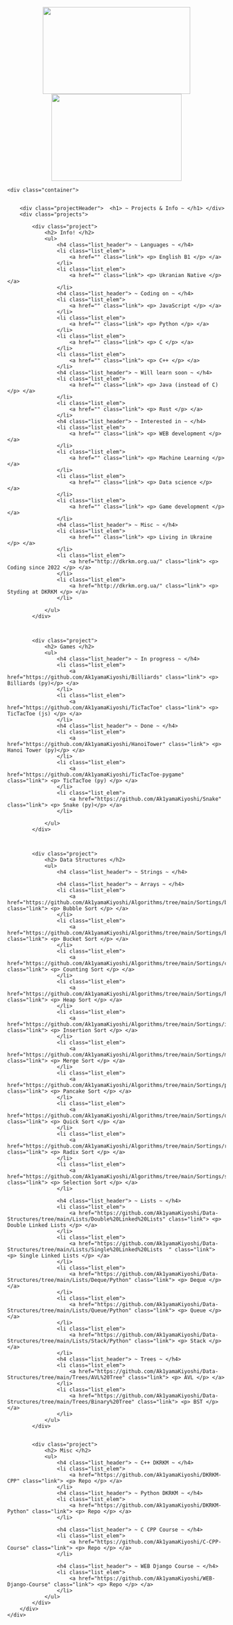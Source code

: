 <div align="center">
  <p>
    <img height="200" width="340" src="https://github-readme-stats.vercel.app/api?username=Ak1yamaKiyoshi&count_private=true&show_icons=true&theme=tokyonight&hide_border=true&custom_title=My%20GitHub%20Stats"/>
    <img height="200" width="300" src="https://github-readme-stats.vercel.app/api/top-langs/?username=Ak1yamaKiyoshi&langs_count=6&layout=compact&theme=tokyonight&hide_border=true&custom_title=Top%20Languages"/>
  </p>
</div>
<style>

body, div, h1, h2, h3, h4, p {
    margin: 10px;
}

a {
    text-decoration: none;
    color: black;
}

.container {
    width: fit-content;
    height:fit-content;

}

.projects {

    font-family: 'Roboto', sans-serif;
    display: flex;
    justify-content: row;
    width: fit-content;
}

.project {
    background-color: rgb(217, 224, 245);
    width: 220px;
    border:  2px solid black;
    border-radius: 4px;
    text-align: center;
    margin: 5px;
}

.projectHeader {
    background-color: rgb(217, 224, 245);
    width: auto;
    border:  2px solid black;
    border-radius: 4px;
    text-align: center;
    margin: 15px;
    margin-bottom: -5px;
    
}


.list_elem {
    margin: 0px;
    width: fit-content;
    color: black;
}

.link {
    color: rgb(27, 27, 27);
}

.link:hover {
    color: beige;
    transition: all .004s ease-in-out;
}

.list_elem:hover {
    margin-left: -10px;
    color: blueviolet;
    font-weight: 500;
    background-color: black;
    border-radius: 4px;
    transition: all .004s ease-in-out;
}

.list_header {
    width: 180px;
    margin-left: -21px;
    text-align: center;
    color: black;
    font-weight: 500;
    border:  2px solid black;
    border-radius: 4px;
}

</style>

<link href="https://fonts.googleapis.com/css2?family=Roboto&display=swap" rel="stylesheet">
<body>
    
    <div class="container">
        
        
        <div class="projectHeader">  <h1> ~ Projects & Info ~ </h1> </div>
        <div class="projects"> 

            <div class="project"> 
                <h2> Info! </h2>
                <ul> 
                    <h4 class="list_header"> ~ Languages ~ </h4>
                    <li class="list_elem">
                        <a href="" class="link"> <p> English B1 </p> </a>
                    </li>
                    <li class="list_elem">
                        <a href="" class="link"> <p> Ukranian Native </p> </a>
                    </li>
                    <h4 class="list_header"> ~ Coding on ~ </h4>
                    <li class="list_elem">
                        <a href="" class="link"> <p> JavaScript </p> </a>
                    </li>
                    <li class="list_elem">
                        <a href="" class="link"> <p> Python </p> </a>
                    </li>
                    <li class="list_elem">
                        <a href="" class="link"> <p> C </p> </a>
                    </li>
                    <li class="list_elem">
                        <a href="" class="link"> <p> C++ </p> </a>
                    </li>
                    <h4 class="list_header"> ~ Will learn soon ~ </h4>
                    <li class="list_elem">
                        <a href="" class="link"> <p> Java (instead of C) </p> </a>
                    </li>
                    <li class="list_elem">
                        <a href="" class="link"> <p> Rust </p> </a>
                    </li>
                    <h4 class="list_header"> ~ Interested in ~ </h4>
                    <li class="list_elem">
                        <a href="" class="link"> <p> WEB development </p> </a>
                    </li>
                    <li class="list_elem">
                        <a href="" class="link"> <p> Machine Learning </p> </a>
                    </li>
                    <li class="list_elem">
                        <a href="" class="link"> <p> Data science </p> </a>
                    </li>
                    <li class="list_elem">
                        <a href="" class="link"> <p> Game development </p> </a>
                    </li>
                    <h4 class="list_header"> ~ Misc ~ </h4>
                    <li class="list_elem">
                        <a href="" class="link"> <p> Living in Ukraine </p> </a>
                    </li>
                    <li class="list_elem">
                        <a href="http://dkrkm.org.ua/" class="link"> <p> Coding since 2022 </p> </a>
                    </li>
                    <li class="list_elem">
                        <a href="http://dkrkm.org.ua/" class="link"> <p> Styding at DKRKM </p> </a>
                    </li>
                    
                </ul>
            </div>



            <div class="project"> 
                <h2> Games </h2>
                <ul> 
                    <h4 class="list_header"> ~ In progress ~ </h4>
                    <li class="list_elem">
                        <a href="https://github.com/Ak1yamaKiyoshi/Billiards" class="link"> <p> Billiards (py)</p> </a>
                    </li>
                    <li class="list_elem">
                        <a href="https://github.com/Ak1yamaKiyoshi/TicTacToe" class="link"> <p> TicTacToe (js) </p> </a>
                    </li>
                    <h4 class="list_header"> ~ Done ~ </h4>
                    <li class="list_elem">
                        <a href="https://github.com/Ak1yamaKiyoshi/HanoiTower" class="link"> <p> Hanoi Tower (py)</p> </a>
                    </li>
                    <li class="list_elem">
                        <a href="https://github.com/Ak1yamaKiyoshi/TicTacToe-pygame" class="link"> <p> TicTacToe (py) </p> </a>
                    </li>
                    <li class="list_elem">
                        <a href="https://github.com/Ak1yamaKiyoshi/Snake" class="link"> <p> Snake (py)</p> </a>
                    </li>

                </ul>
            </div>
                        
            

            <div class="project"> 
                <h2> Data Structures </h2>
                <ul> 
                    <h4 class="list_header"> ~ Strings ~ </h4>

                    <h4 class="list_header"> ~ Arrays ~ </h4>
                    <li class="list_elem">
                        <a href="https://github.com/Ak1yamaKiyoshi/Algorithms/tree/main/Sortings/bubble%20sort" class="link"> <p> Bubble Sort </p> </a>
                    </li>
                    <li class="list_elem">
                        <a href="https://github.com/Ak1yamaKiyoshi/Algorithms/tree/main/Sortings/bucket%20sort" class="link"> <p> Bucket Sort </p> </a>
                    </li>
                    <li class="list_elem">
                        <a href="https://github.com/Ak1yamaKiyoshi/Algorithms/tree/main/Sortings/counting%20sort" class="link"> <p> Counting Sort </p> </a>
                    </li>
                    <li class="list_elem">
                        <a href="https://github.com/Ak1yamaKiyoshi/Algorithms/tree/main/Sortings/heap%20sort" class="link"> <p> Heap Sort </p> </a>
                    </li>
                    <li class="list_elem">
                        <a href="https://github.com/Ak1yamaKiyoshi/Algorithms/tree/main/Sortings/insertion%20sort" class="link"> <p> Insertion Sort </p> </a>
                    </li>
                    <li class="list_elem">
                        <a href="https://github.com/Ak1yamaKiyoshi/Algorithms/tree/main/Sortings/merge%20sort" class="link"> <p> Merge Sort </p> </a>
                    </li>
                    <li class="list_elem">
                        <a href="https://github.com/Ak1yamaKiyoshi/Algorithms/tree/main/Sortings/pancake%20sort" class="link"> <p> Pancake Sort </p> </a>
                    </li>
                    <li class="list_elem">
                        <a href="https://github.com/Ak1yamaKiyoshi/Algorithms/tree/main/Sortings/quick%20sort" class="link"> <p> Quick Sort </p> </a>
                    </li>
                    <li class="list_elem">
                        <a href="https://github.com/Ak1yamaKiyoshi/Algorithms/tree/main/Sortings/radix%20sort" class="link"> <p> Radix Sort </p> </a>
                    </li>                    
                    <li class="list_elem">
                        <a href="https://github.com/Ak1yamaKiyoshi/Algorithms/tree/main/Sortings/selection%20sort" class="link"> <p> Selection Sort </p> </a>
                    </li>                    
                    
                    <h4 class="list_header"> ~ Lists ~ </h4>
                    <li class="list_elem">
                        <a href="https://github.com/Ak1yamaKiyoshi/Data-Structures/tree/main/Lists/Double%20Linked%20Lists" class="link"> <p> Double Linked Lists </p> </a>
                    </li>
                    <li class="list_elem">
                        <a href="https://github.com/Ak1yamaKiyoshi/Data-Structures/tree/main/Lists/Single%20Linked%20Lists  " class="link"> <p> Single Linked Lists </p> </a>
                    </li>
                    <li class="list_elem">
                        <a href="https://github.com/Ak1yamaKiyoshi/Data-Structures/tree/main/Lists/Deque/Python" class="link"> <p> Deque </p> </a>
                    </li>
                    <li class="list_elem">
                        <a href="https://github.com/Ak1yamaKiyoshi/Data-Structures/tree/main/Lists/Queue/Python" class="link"> <p> Queue </p> </a>
                    </li>
                    <li class="list_elem">
                        <a href="https://github.com/Ak1yamaKiyoshi/Data-Structures/tree/main/Lists/Stack/Python" class="link"> <p> Stack </p> </a>
                    </li>
                    <h4 class="list_header"> ~ Trees ~ </h4>
                    <li class="list_elem">
                        <a href="https://github.com/Ak1yamaKiyoshi/Data-Structures/tree/main/Trees/AVL%20Tree" class="link"> <p> AVL </p> </a>
                    </li>
                    <li class="list_elem">
                        <a href="https://github.com/Ak1yamaKiyoshi/Data-Structures/tree/main/Trees/Binary%20Tree" class="link"> <p> BST </p> </a>
                    </li>
                </ul>
            </div>
                        

            <div class="project"> 
                <h2> Misc </h2>
                <ul> 
                    <h4 class="list_header"> ~ C++ DKRKM ~ </h4>
                    <li class="list_elem">
                        <a href="https://github.com/Ak1yamaKiyoshi/DKRKM-CPP" class="link"> <p> Repo </p> </a>
                    </li>
                    <h4 class="list_header"> ~ Python DKRKM ~ </h4>
                    <li class="list_elem">
                        <a href="https://github.com/Ak1yamaKiyoshi/DKRKM-Python" class="link"> <p> Repo </p> </a>
                    </li>
                    
                    <h4 class="list_header"> ~ C CPP Course ~ </h4>
                    <li class="list_elem">
                        <a href="https://github.com/Ak1yamaKiyoshi/C-CPP-Course" class="link"> <p> Repo </p> </a>
                    </li>

                    <h4 class="list_header"> ~ WEB Django Course ~ </h4>
                    <li class="list_elem">
                        <a href="https://github.com/Ak1yamaKiyoshi/WEB-Django-Course" class="link"> <p> Repo </p> </a>
                    </li>
                </ul>
            </div>
        </div>
    </div>
        
</body>
